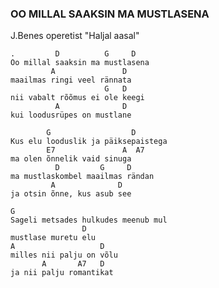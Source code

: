 ### OO MILLAL SAAKSIN MA MUSTLASENA
J.Benes operetist "Haljal aasal"

    .         D          G     D
    Oo millal saaksin ma mustlasena
             A               D
    maailmas ringi veel rännata
                         G   D
    nii vabalt rõõmus ei ole keegi
              A              D
    kui loodusrüpes on mustlane

            G                  D
    Kus elu looduslik ja päiksepaistega
            E7               A  A7
    ma olen õnnelik vaid sinuga
              D         G     D
    ma mustlaskombel maailmas rändan
             A              D
    ja otsin õnne, kus asub see

    G
    Sageli metsades hulkudes meenub mul
                    D
    mustlase muretu elu
    A                   D
    milles nii palju on võlu
           A       A7   D
    ja nii palju romantikat
